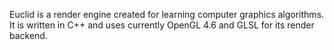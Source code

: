 Euclid is a render engine created for learning computer graphics algorithms. It is written in C++ and uses currently OpenGL 4.6 and GLSL for its render backend.
